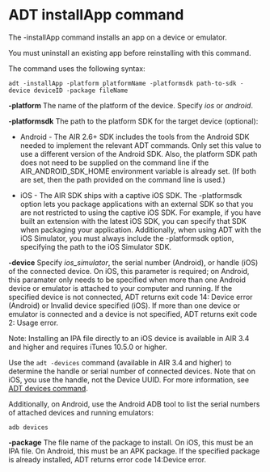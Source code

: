 # ADT installApp command

The -installApp command installs an app on a device or emulator.

You must uninstall an existing app before reinstalling with this command.

The command uses the following syntax:

    adt -installApp -platform platformName -platformsdk path-to-sdk -device deviceID ‑package fileName

**-platform** The name of the platform of the device. Specify _ios_ or
_android_.

**-platformsdk** The path to the platform SDK for the target device (optional):

- Android - The AIR 2.6+ SDK includes the tools from the Android SDK needed to
  implement the relevant ADT commands. Only set this value to use a different
  version of the Android SDK. Also, the platform SDK path does not need to be
  supplied on the command line if the AIR_ANDROID_SDK_HOME environment variable
  is already set. (If both are set, then the path provided on the command line
  is used.)

- iOS - The AIR SDK ships with a captive iOS SDK. The -platformsdk option lets
  you package applications with an external SDK so that you are not restricted
  to using the captive iOS SDK. For example, if you have built an extension with
  the latest iOS SDK, you can specify that SDK when packaging your application.
  Additionally, when using ADT with the iOS Simulator, you must always include
  the -platformsdk option, specifying the path to the iOS Simulator SDK.

**-device** Specify _ios_simulator_, the serial number (Android), or handle
(iOS) of the connected device. On iOS, this parameter is required; on Android,
this paramater only needs to be specified when more than one Android device or
emulator is attached to your computer and running. If the specified device is
not connected, ADT returns exit code 14: Device error (Android) or Invalid
device specified (iOS). If more than one device or emulator is connected and a
device is not specified, ADT returns exit code 2: Usage error.

Note: Installing an IPA file directly to an iOS device is available in AIR 3.4
and higher and requires iTunes 10.5.0 or higher.

Use the `adt ‑devices` command (available in AIR 3.4 and higher) to determine
the handle or serial number of connected devices. Note that on iOS, you use the
handle, not the Device UUID. For more information, see
[ADT devices command](WSd6d4f896b3a8801b24e4e975138ba7d1658-8000.html).

Additionally, on Android, use the Android ADB tool to list the serial numbers of
attached devices and running emulators:

    adb devices

**-package** The file name of the package to install. On iOS, this must be an
IPA file. On Android, this must be an APK package. If the specified package is
already installed, ADT returns error code 14:Device error.
